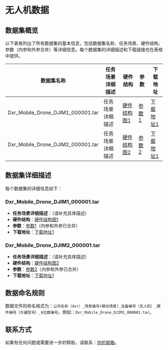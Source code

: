 # 无人机数据

## 数据集概览
以下表格列出了所有数据集的基本信息，包括数据集名称、任务场景、硬件结构、参数（内参和外参合并）等详细信息。每个数据集的详细描述和下载链接也在表格中提供。

| 数据集名称 | 任务场景详细描述 | 硬件结构 | 参数 | 下载地址 |
|------------------|------------------|------------------|----------|----------|
| Dxr_Mobile_Drone_DJIM1_000001.tar | 任务场景详细描述 | [硬件结构图1](#) | [参数1](#) | [下载地址1](#) |
| Dxr_Mobile_Drone_DJIM2_000001.tar | 任务场景详细描述 | [硬件结构图2](#) | [参数2](#) | [下载地址1](#) |

## 数据集详细描述
每个数据集的详细信息如下：

### Dxr_Mobile_Drone_DJIM1_000001.tar
- **任务场景详细描述**：（请补充具体描述）
- **硬件结构**：[硬件结构图1](#)
- **参数**：[参数1](#)（内参和外参已合并）
- **下载地址**：[下载地址1](#)

### Dxr_Mobile_Drone_DJIM2_000001.tar
- **任务场景详细描述**：（请补充具体描述）
- **硬件结构**：[硬件结构图2](#)
- **参数**：[参数2](#)（内参和外参已合并）
- **下载地址**：[下载地址1](#)

## 数据命名规则
数据文件的命名格式为：`公司名称（dxr）_场景编号(移动场景)_设备编号（无人机）_硬件编号（大疆型号）_6位数编号`。例如：`Dxr_Mobile_Drone_DJIM1_000001.tar`。

## 联系方式
如果有任何问题或需要进一步的帮助，请联系：[你的邮箱](#)。